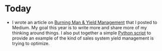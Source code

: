 # Today

* I wrote an article on [Burning Man & Yield Management](https://medium.com/@christopherfilkins/burning-man-has-long-been-perceived-as-a-temporary-city-built-on-radical-self-expression-41618299189d) that I posted to Medium. My goal this year is to write more and share more of my thinking around things. I also put together a simple [Python script](https://github.com/filchyboy/tick_calc) to provide an example of the kind of sales system yield management is trying to optimize.